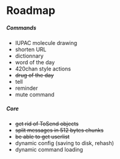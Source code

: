 # Roadmap

##### Commands

* IUPAC molecule drawing
* shorten URL
* dictionnary
* word of the day
* 420chan style actions
* ~~drug of the day~~
* tell
* reminder
* mute command

##### Core

* ~~get rid of ToSend objects~~
* ~~split messages in 512 bytes chunks~~
* ~~be able to get userlist~~
* dynamic config (saving to disk, rehash)
* dynamic command loading
